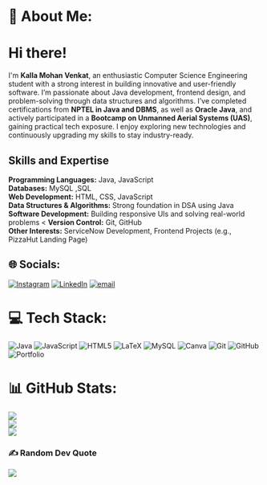 # 💫 About Me:
# Hi there! 
I'm **Kalla Mohan Venkat**, an enthusiastic Computer Science Engineering student with a strong interest in building innovative and user-friendly software. I’m passionate about Java development, frontend design, and problem-solving through data structures and algorithms. I’ve completed certifications from **NPTEL in Java and DBMS**, as well as **Oracle Java**, and actively participated in a **Bootcamp on Unmanned Aerial Systems (UAS)**, gaining practical tech exposure. I enjoy exploring new technologies and continuously upgrading my skills to stay industry-ready.<br>
## Skills and Expertise<br>
**Programming Languages:** Java, JavaScript<br>  **Databases:** MySQL ,SQL<br>
**Web Development:** HTML, CSS, JavaScript <br> **Data Structures & Algorithms:** Strong foundation in DSA using Java <br>
**Software Development:** Building responsive UIs and solving real-world problems <
**Version Control:** Git, GitHub  
**Other Interests:** ServiceNow Development, Frontend Projects (e.g., PizzaHut Landing Page)


## 🌐 Socials:
[![Instagram](https://img.shields.io/badge/Instagram-%23E4405F.svg?logo=Instagram&logoColor=white)](https://instagram.com/mohanvenkat1) [![LinkedIn](https://img.shields.io/badge/LinkedIn-%230077B5.svg?logo=linkedin&logoColor=white)](https://linkedin.com/in//mohan-venkat-kalla-05a3a9343) [![email](https://img.shields.io/badge/Email-D14836?logo=gmail&logoColor=white)](mailto:mohanvenkat123456@gmail.com) 

# 💻 Tech Stack:
![Java](https://img.shields.io/badge/java-%23ED8B00.svg?style=plastic&logo=openjdk&logoColor=white) ![JavaScript](https://img.shields.io/badge/javascript-%23323330.svg?style=plastic&logo=javascript&logoColor=%23F7DF1E) ![HTML5](https://img.shields.io/badge/html5-%23E34F26.svg?style=plastic&logo=html5&logoColor=white) ![LaTeX](https://img.shields.io/badge/latex-%23008080.svg?style=plastic&logo=latex&logoColor=white) ![MySQL](https://img.shields.io/badge/mysql-4479A1.svg?style=plastic&logo=mysql&logoColor=white) ![Canva](https://img.shields.io/badge/Canva-%2300C4CC.svg?style=plastic&logo=Canva&logoColor=white) ![Git](https://img.shields.io/badge/git-%23F05033.svg?style=plastic&logo=git&logoColor=white) ![GitHub](https://img.shields.io/badge/github-%23121011.svg?style=plastic&logo=github&logoColor=white) ![Portfolio](https://img.shields.io/badge/Portfolio-%23000000.svg?style=plastic&logo=firefox&logoColor=#FF7139)
# 📊 GitHub Stats:
![](https://github-readme-stats.vercel.app/api?username=MohanVenkat14&theme=tokyonight&hide_border=false&include_all_commits=false&count_private=false)<br/>
![](https://nirzak-streak-stats.vercel.app/?user=MohanVenkat14&theme=tokyonight&hide_border=false)<br/>
![](https://github-readme-stats.vercel.app/api/top-langs/?username=MohanVenkat14&theme=tokyonight&hide_border=false&include_all_commits=false&count_private=false&layout=compact)

### ✍️ Random Dev Quote
![](https://quotes-github-readme.vercel.app/api?type=horizontal&theme=radical)





<!-- Proudly created with GPRM ( https://gprm.itsvg.in ) -->
